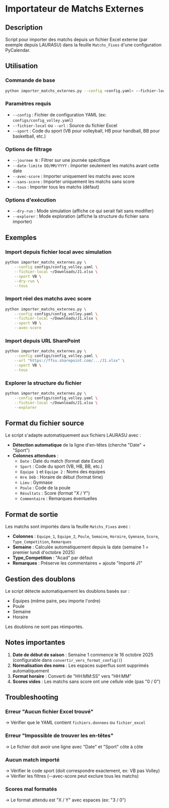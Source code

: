 # Importateur de Matchs Externes

## Description

Script pour importer des matchs depuis un fichier Excel externe (par exemple depuis LAURASU) dans la feuille `Matchs_Fixes` d'une configuration PyCalendar.

## Utilisation

### Commande de base

```bash
python importer_matchs_externes.py --config <config.yaml> --fichier-local <fichier.xlsx> --sport <SPORT> [OPTIONS]
```

### Paramètres requis

- `--config` : Fichier de configuration YAML (ex: `configs/config_volley.yaml`)
- `--fichier-local` ou `--url` : Source du fichier Excel
- `--sport` : Code du sport (VB pour volleyball, HB pour handball, BB pour basketball, etc.)

### Options de filtrage

- `--journee N` : Filtrer sur une journée spécifique
- `--date-limite DD/MM/YYYY` : Importer seulement les matchs avant cette date
- `--avec-score` : Importer uniquement les matchs avec score
- `--sans-score` : Importer uniquement les matchs sans score  
- `--tous` : Importer tous les matchs (défaut)

### Options d'exécution

- `--dry-run` : Mode simulation (affiche ce qui serait fait sans modifier)
- `--explorer` : Mode exploration (affiche la structure du fichier sans importer)

## Exemples

### Import depuis fichier local avec simulation

```bash
python importer_matchs_externes.py \
    --config configs/config_volley.yaml \
    --fichier-local ~/Downloads/J1.xlsx \
    --sport VB \
    --dry-run \
    --tous
```

### Import réel des matchs avec score

```bash
python importer_matchs_externes.py \
    --config configs/config_volley.yaml \
    --fichier-local ~/Downloads/J1.xlsx \
    --sport VB \
    --avec-score
```

### Import depuis URL SharePoint

```bash
python importer_matchs_externes.py \
    --config configs/config_volley.yaml \
    --url "https://ffsu.sharepoint.com/.../J1.xlsx" \
    --sport VB \
    --tous
```

### Explorer la structure du fichier

```bash
python importer_matchs_externes.py \
    --config configs/config_volley.yaml \
    --fichier-local ~/Downloads/J1.xlsx \
    --explorer
```

## Format du fichier source

Le script s'adapte automatiquement aux fichiers LAURASU avec :

- **Détection automatique** de la ligne d'en-têtes (cherche "Date" + "Sport")
- **Colonnes attendues** :
  - `Date` : Date du match (format date Excel)
  - `Sport` : Code du sport (VB, HB, BB, etc.)
  - `Equipe 1` et `Equipe 2` : Noms des équipes
  - `Hre Déb` : Horaire de début (format time)
  - `Lieu` : Gymnase
  - `Poule` : Code de la poule
  - `Résultats` : Score (format "X / Y")
  - `Commentaire` : Remarques éventuelles

## Format de sortie

Les matchs sont importés dans la feuille `Matchs_Fixes` avec :

- **Colonnes** : `Equipe_1`, `Equipe_2`, `Poule`, `Semaine`, `Horaire`, `Gymnase`, `Score`, `Type_Competition`, `Remarques`
- **Semaine** : Calculée automatiquement depuis la date (semaine 1 = premier lundi d'octobre 2025)
- **Type_Competition** : "Acad" par défaut
- **Remarques** : Préserve les commentaires + ajoute "Importé J1"

## Gestion des doublons

Le script détecte automatiquement les doublons basés sur :
- Équipes (même paire, peu importe l'ordre)
- Poule
- Semaine
- Horaire

Les doublons ne sont pas réimportés.

## Notes importantes

1. **Date de début de saison** : Semaine 1 commence le 16 octobre 2025 (configurable dans `convertir_vers_format_config()`)
2. **Normalisation des noms** : Les espaces superflus sont supprimés automatiquement
3. **Format horaire** : Converti de "HH:MM:SS" vers "HH:MM"
4. **Scores vides** : Les matchs sans score ont une cellule vide (pas "0 / 0")

## Troubleshooting

### Erreur "Aucun fichier Excel trouvé"
→ Vérifier que le YAML contient `fichiers.donnees` ou `fichier_excel`

### Erreur "Impossible de trouver les en-têtes"
→ Le fichier doit avoir une ligne avec "Date" et "Sport" côte à côte

### Aucun match importé
→ Vérifier le code sport (doit correspondre exactement, ex: VB pas Volley)
→ Vérifier les filtres (--avec-score peut exclure tous les matchs)

### Scores mal formatés
→ Le format attendu est "X / Y" avec espaces (ex: "3 / 0")
